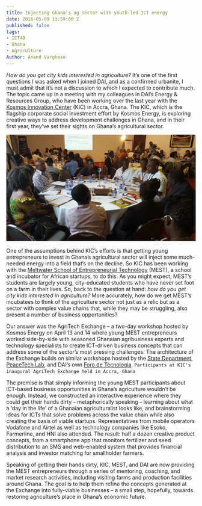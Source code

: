 ```yaml
---
title: Injecting Ghana's ag sector with youth-led ICT energy
date: 2016-05-09 13:59:00 Z
published: false
tags:
- ICT4D
- Ghana
- Agriculture
Author: Anand Varghese
---
```


*How do you get city kids interested in agriculture?* It’s one of the first questions I was asked when I joined DAI, and as a confirmed urbanite, I must admit that it’s not a discussion to which I expected to contribute much. The topic came up in a meeting with my colleagues in DAI’s Energy & Resources Group, who have been working over the last year with the [Kosmos Innovation Center](http://www.kosmosinnovationcenter.com/) (KIC) in Accra, Ghana. The KIC, which is the flagship corporate social investment effort by Kosmos Energy, is exploring creative ways to address development challenges in Ghana, and in their first year, they’ve set their sights on Ghana’s agricultural sector. 

<!--more-->

![20160413_095204.jpg](/uploads/20160413_095204.jpg)

One of the assumptions behind KIC’s efforts is that getting young entrepreneurs to invest in Ghana’s agricultural sector will inject some much-needed energy into a field that’s on the decline. So KIC has been working with the [Meltwater School of Entrepreneurial Technology](http://meltwater.org/) (MEST), a school and incubator for African startups, to do this. As you might expect, MEST’s students are largely young, city-educated students who have never set foot on a farm in their lives. So, back to the question at hand: *how do you get city kids interested in agriculture?*  More accurately, how do we get MEST’s incubatees to think of the agriculture sector not just as a relic but as a sector with complex value chains that, while they may be struggling, also present a number of business opportunities? 

Our answer was the AgriTech Exchange – a two-day workshop hosted by Kosmos Energy on April 13 and 14 where young MEST entrepreneurs worked side-by-side with seasoned Ghanaian agribusiness experts and technology specialists to create ICT-driven business concepts that can address some of the sector’s most pressing challenges. The architecture of the Exchange builds on similar workshops hosted by the [State Department](http://techcampglobal.org/), [PeaceTech Lab](http://www.peacetechlab.org/technology/ptx/), and DAI’s own [Foro de Tecnologia](http://dai-global-digital.com/2016/04/18/climate-change-and-technology-preparing-to-hack-the-problem.html). `Participants at KIC's inaugural AgriTech Exchange held in Accra, Ghana`

The premise is that simply informing the young MEST participants about ICT-based business opportunities in Ghana’s agriculture wouldn’t be enough.  Instead, we constructed an interactive experience where they could get their hands dirty – metaphorically speaking – learning about what a ‘day in the life’ of a Ghanaian agriculturalist looks like, and brainstorming ideas for ICTs that solve problems across the value chain while also creating the basis of viable startups. Representatives from mobile operators Vodafone and Airtel as well as technology companies like Esoko, Farmerline, and HNI also attended. The result: half a dozen creative product concepts, from a smartphone app that monitors fertilizer and seed distribution to an SMS and web-enabled system that provides financial analysis and investor matching for smallholder farmers. 

Speaking of getting their hands dirty, KIC, MEST, and DAI are now providing the MEST entrepreneurs through a series of mentoring, coaching, and market research activities, including visiting farms and production facilities around Ghana. The goal is to help them refine the concepts generated at the Exchange into fully-viable businesses – a small step, hopefully, towards restoring agriculture’s place in Ghana’s economic future. 